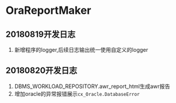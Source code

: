 # OraReportMaker
## 20180819开发日志
1. 新增程序的logger,后续日志输出统一使用自定义的logger
## 20180820开发日志
1. DBMS_WORKLOAD_REPOSITORY.awr_report_html生成awr报告
2. 增加oracle的异常报错展示`cx_Oracle.DatabaseError`
